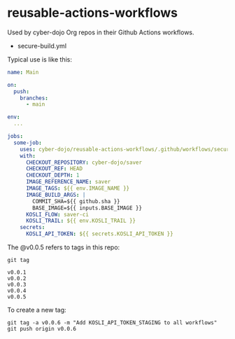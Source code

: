 # reusable-actions-workflows

Used by cyber-dojo Org repos in their Github Actions workflows.
- secure-build.yml


Typical use is like this:

```yml
name: Main

on:
  push:
    branches:
      - main

env:
  ...

jobs:
  some-job:
    uses: cyber-dojo/reusable-actions-workflows/.github/workflows/secure-docker-build.yml@v0.0.5
    with:
      CHECKOUT_REPOSITORY: cyber-dojo/saver
      CHECKOUT_REF: HEAD
      CHECKOUT_DEPTH: 1
      IMAGE_REFERENCE_NAME: saver
      IMAGE_TAGS: ${{ env.IMAGE_NAME }}
      IMAGE_BUILD_ARGS: |
        COMMIT_SHA=${{ github.sha }}
        BASE_IMAGE=${{ inputs.BASE_IMAGE }}
      KOSLI_FLOW: saver-ci
      KOSLI_TRAIL: ${{ env.KOSLI_TRAIL }}
    secrets:
      KOSLI_API_TOKEN: ${{ secrets.KOSLI_API_TOKEN }}
```

The @v0.0.5 refers to tags in this repo:

```shell
git tag

v0.0.1
v0.0.2
v0.0.3
v0.0.4
v0.0.5
```

To create a new tag:

```shell
git tag -a v0.0.6 -m "Add KOSLI_API_TOKEN_STAGING to all workflows"
git push origin v0.0.6
```
